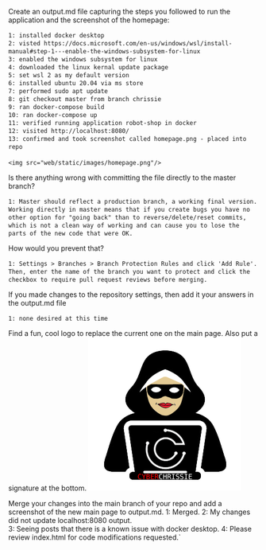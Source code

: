 Create an output.md file capturing the steps you followed to run the
application and the screenshot of the homepage:

    1: installed docker desktop
    2: visted https://docs.microsoft.com/en-us/windows/wsl/install-manual#step-1---enable-the-windows-subsystem-for-linux
    3: enabled the windows subsystem for linux
    4: downloaded the linux kernal update package
    5: set wsl 2 as my default version
    6: installed ubuntu 20.04 via ms store
    7: performed sudo apt update
    8: git checkout master from branch chrissie
    9: ran docker-compose build
    10: ran docker-compose up
    11: verified running application robot-shop in docker
    12: visited http://localhost:8080/
    13: confirmed and took screenshot called homepage.png - placed into repo
         
    <img src="web/static/images/homepage.png"/> 
    
Is there anything wrong with committing the file directly to the master
branch?

    1: Master should reflect a production branch, a working final version. Working directly in master means that if you create bugs you have no other option for "going back" than to reverse/delete/reset commits, which is not a clean way of working and can cause you to lose the parts of the new code that were OK.

How would you prevent that? 

    1: Settings > Branches > Branch Protection Rules and click 'Add Rule'. Then, enter the name of the branch you want to protect and click the checkbox to require pull request reviews before merging.

If you made changes to the repository settings, then add it your answers in the output.md file
    
    1: none desired at this time

Find a fun, cool logo to replace the current one on the main page. Also put a signature at the bottom. 
    <img src="web/static/images/cyberchrissie.png"/>

Merge your changes into the main branch of your repo and add a screenshot of the new main page to output.md.
    1: Merged.
    2: My changes did not update localhost:8080 output.  
    3: Seeing posts that there is a known issue with docker desktop.
    4: Please review index.html for code modifications requested.`
